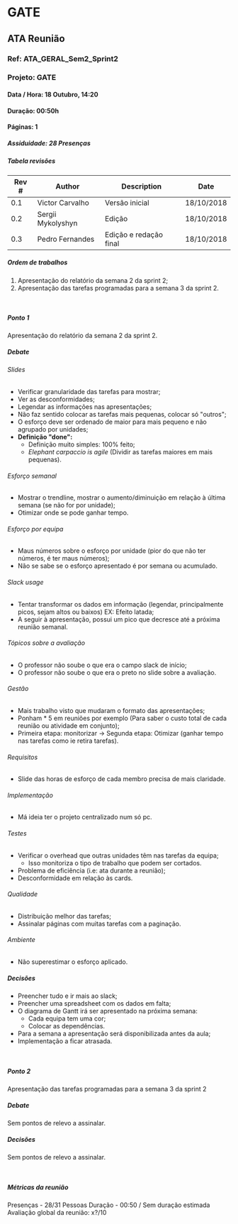 # GATE

## ATA Reunião

### Ref: ATA_GERAL_Sem2_Sprint2

### Projeto: GATE

#### Data / Hora: 18 Outubro, 14:20

#### Duração: 00:50h

#### Páginas: 1

##### Assiduidade: 28 Presenças

##### Tabela revisões

| Rev # | Author | Description | Date |
| --- | --- | --- | --- | 
| 0.1 | Victor Carvalho | Versão inicial | 18/10/2018 |
| 0.2 | Sergii Mykolyshyn | Edição | 18/10/2018 |
| 0.3 | Pedro Fernandes | Edição e redação final | 18/10/2018 |


##### Ordem de trabalhos

1. Apresentação do relatório da semana 2 da sprint 2;
2. Apresentação das tarefas programadas para a semana 3 da sprint 2.

<br/>

##### Ponto 1

Apresentação do relatório da semana 2 da sprint 2.

##### Debate

###### Slides
* Verificar granularidade das tarefas para mostrar;
* Ver as desconformidades;
* Legendar as informações nas apresentações;
* Não faz sentido colocar as tarefas mais pequenas, colocar só "outros";
* O esforço deve ser ordenado de maior para mais pequeno e não agrupado por unidades;
* **Definição "done":**
    * Definição muito simples: 100% feito;
    * *Elephant carpaccio is agile* (Dividir as tarefas maiores em mais pequenas).

###### Esforço semanal
* Mostrar o trendline, mostrar o aumento/diminuição em relação à última semana (se não for por unidade);
* Otimizar onde se pode ganhar tempo.

###### Esforço por equipa
* Maus números sobre o esforço por unidade (pior do que não ter números, é ter maus números);
* Não se sabe se o esforço apresentado é por semana ou acumulado.

###### Slack usage
* Tentar transformar os dados em informação (legendar, principalmente picos, sejam altos ou baixos) EX: Efeito latada;
* A seguir à apresentação, possui um pico que decresce até a próxima reunião semanal.

###### Tópicos sobre a avaliação
* O professor não soube o que era o campo slack de início;
* O professor não soube o que era o preto no slide sobre a avaliação.

###### Gestão
* Mais trabalho visto que mudaram o formato das apresentações;
* Ponham * 5 em reuniões por exemplo (Para saber o custo total de cada reunião ou atividade em conjunto);
* Primeira etapa: monitorizar -> Segunda etapa: Otimizar (ganhar tempo nas tarefas como ie retira tarefas).

###### Requisitos
* Slide das horas de esforço de cada membro precisa de mais claridade.

###### Implementação
* Má ideia ter o projeto centralizado num só pc.

###### Testes
* Verificar o overhead que outras unidades têm nas tarefas da equipa;
	* Isso monitoriza o tipo de trabalho que podem ser cortados.
* Problema de eficiência (i.e: ata durante a reunião);
* Desconformidade em relação às cards.

###### Qualidade
* Distribuição melhor das tarefas;
* Assinalar páginas com muitas tarefas com a paginação.

###### Ambiente
* Não superestimar o esforço aplicado.

##### Decisões

* Preencher tudo e ir mais ao slack;
* Preencher uma spreadsheet com os dados em falta;
* O diagrama de Gantt irá ser apresentado na próxima semana:
	* Cada equipa tem uma cor;
	* Colocar as dependências.
* Para a semana a apresentação será disponibilizada antes da aula;
* Implementação a ficar atrasada.


<br/>

##### Ponto 2

Apresentação das tarefas programadas para a semana 3 da sprint 2

##### Debate

Sem pontos de relevo a assinalar.

##### Decisões

Sem pontos de relevo a assinalar.


<br/>


##### Métricas da reunião

Presenças - 28/31 Pessoas
Duração - 00:50 / Sem duração estimada
Avaliação global da reunião: x?/10

